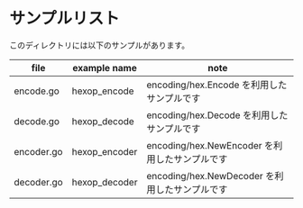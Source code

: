 # サンプルリスト

このディレクトリには以下のサンプルがあります。

|file|example name|note|
|----|------------|----|
|encode.go|hexop\_encode|encoding/hex.Encode を利用したサンプルです|
|decode.go|hexop\_decode|encoding/hex.Decode を利用したサンプルです|
|encoder.go|hexop\_encoder|encoding/hex.NewEncoder を利用したサンプルです|
|decoder.go|hexop\_decoder|encoding/hex.NewDecoder を利用したサンプルです|
